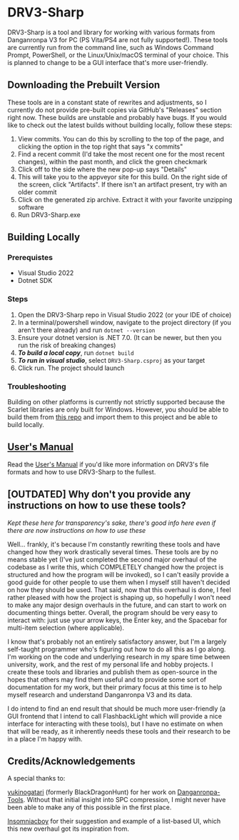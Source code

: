 # DRV3-Sharp
DRV3-Sharp is a tool and library for working with various formats from Danganronpa V3 for PC (PS Vita/PS4 are not fully supported!). These tools are currently run from the command line, such as Windows Command Prompt, PowerShell, or the Linux/Unix/macOS terminal of your choice. This is planned to change to be a GUI interface that's more user-friendly.

## Downloading the Prebuilt Version
These tools are in a constant state of rewrites and adjustments, so I currently do not provide pre-built copies via GitHub's "Releases" section right now. These builds are unstable and probably have bugs. If you would like to check out the latest builds without building locally, follow these steps:

1. View commits. You can do this by scrolling to the top of the page, and clicking the option in the top right that says "x commits"
2. Find a recent commit (I'd take the most recent one for the most recent changes), within the past month, and click the green checkmark
3. Click off to the side where the new pop-up says "Details"
4. This will take you to the appveyor site for this build. On the right side of the screen, click "Artifacts". If there isn't an artifact present, try  with an older commit
5. Click on the generated zip archive. Extract it with your favorite unzipping software
6. Run DRV3-Sharp.exe

## Building Locally
### Prerequistes
- Visual Studio 2022
- Dotnet SDK

### Steps
1. Open the DRV3-Sharp repo in Visual Studio 2022 (or your IDE of choice)
2. In a terminal/powershell window, navigate to the project directory (if you aren't there already) and run `dotnet --version`
3. Ensure your dotnet version is .NET 7.0. (It can be newer, but then you run the risk of breaking changes)
4. ***To build a local copy***, run `dotnet build`
5. ***To run in visual studio***, select `DRV3-Sharp.csproj` as your target
6. Click run. The project should launch

### Troubleshooting
Building on other platforms is currently not strictly supported because the Scarlet libraries are only built for Windows. However, you should be able to build them from [this repo](https://github.com/CaptainSwag101/Scarlet) and import them to this project and be able to build locally.

## [User's Manual](usersManual.md)
Read the [User's Manual](usersManual.md) if you'd like more information on DRV3's file formats and how to use DRV3-Sharp to the fullest.

## [OUTDATED] Why don't you provide any instructions on how to use these tools?
*Kept these here for transparency's sake, there's good info here even if there are now instructions on how to use these*

Well... frankly, it's because I'm constantly rewriting these tools and have changed how they work drastically several times. These tools are by no means stable yet (I've just completed the second major overhaul of the codebase as I write this, which COMPLETELY changed how the project is structured and how the program will be invoked), so I can't easily provide a good guide for other people to use them when I myself still haven't decided on how they should be used. That said, now that this overhaul is done, I feel rather pleased with how the project is shaping up, so hopefully I won't need to make any major design overhauls in the future, and can start to work on documenting things better. Overall, the program should be very easy to interact with: just use your arrow keys, the Enter key, and the Spacebar for multi-item selection (where applicable).

I know that's probably not an entirely satisfactory answer, but I'm a largely self-taught programmer who's figuring out how to do all this as I go along. I'm working on the code and underlying research in my spare time between university, work, and the rest of my personal life and hobby projects. I create these tools and libraries and publish them as open-source in the hopes that others may find them useful and to provide some sort of documentation for my work, but their primary focus at this time is to help myself research and understand Danganronpa V3 and its data.

I do intend to find an end result that should be much more user-friendly (a GUI frontend that I intend to call FlashbackLight which will provide a nice interface for interacting with these tools), but I have no estimate on when that will be ready, as it inherently needs these tools and their research to be in a place I'm happy with.

## Credits/Acknowledgements
A special thanks to:

[yukinogatari](https://github.com/yukinogatari) (formerly BlackDragonHunt) for her work on [Danganronpa-Tools](https://github.com/yukinogatari/Danganronpa-Tools). Without that initial insight into SPC compression, I might never have been able to make any of this possible in the first place.

[Insomniacboy](https://github.com/Insomniacboy) for their suggestion and example of a list-based UI, which this new overhaul got its inspiration from.

